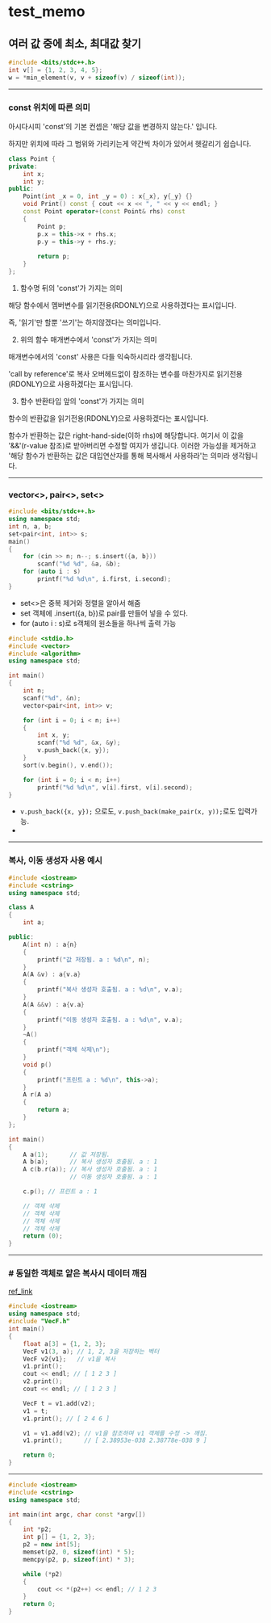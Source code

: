 # **test_memo**


## **여러 값 중에 최소, 최대값 찾기**

```cpp
#include <bits/stdc++.h>
int v[] = {1, 2, 3, 4, 5};
w = *min_element(v, v + sizeof(v) / sizeof(int));
```

___
### const 위치에 따른 의미

아시다시피 'const'의 기본 컨셉은 '해당 값을 변경하지 않는다.' 입니다.

하지만 위치에 따라 그 범위와 가리키는게 약간씩 차이가 있어서 헷갈리기 쉽습니다.
 
```cpp
class Point {
private:
    int x;
    int y;
public:
    Point(int _x = 0, int _y = 0) : x{_x}, y{_y} {}
    void Print() const { cout << x << ", " << y << endl; }
    const Point operator+(const Point& rhs) const
    {
    	Point p;
        p.x = this->x + rhs.x;
        p.y = this->y + rhs.y;
        
        return p;
    }	
};
```

1. 함수명 뒤의 'const'가 가지는 의미

해당 함수에서 멤버변수를 읽기전용(RDONLY)으로 사용하겠다는 표시입니다.

즉, '읽기'만 할뿐 '쓰기'는 하지않겠다는 의미입니다.
 
2. 위의 함수 매개변수에서 'const'가 가지는 의미

매개변수에서의 'const' 사용은 다들 익숙하시리라 생각됩니다. 

'call by reference'로 복사 오버헤드없이 참조하는 변수를 마찬가지로 읽기전용(RDONLY)으로 사용하겠다는 표시입니다.

3. 함수 반환타입 앞의 'const'가 가지는 의미

함수의 반환값을 읽기전용(RDONLY)으로 사용하겠다는 표시입니다.

함수가 반환하는 값은 right-hand-side(이하 rhs)에 해당합니다. 여기서 이 값을 '&&'(r-value 참조)로 받아버리면 수정할 여지가 생깁니다. 이러한 가능성을 제거하고 '해당 함수가 반환하는 값은 대입연산자를 통해 복사해서 사용하라'는 의미라 생각됩니다.
___

### vector<>, pair<>, set<>
```cpp
#include <bits/stdc++.h>
using namespace std;
int n, a, b;
set<pair<int, int>> s;
main()
{
    for (cin >> n; n--; s.insert({a, b}))
        scanf("%d %d", &a, &b);
    for (auto i : s)
        printf("%d %d\n", i.first, i.second);
}
```
- set<>은 중복 제거와 정렬을 알아서 해줌
- set 객체에 .insert({a, b})로 pair를 만들어 넣을 수 있다.
- for (auto i : s)로 s객체의 원소들을 하나씩 출력 가능

```cpp
#include <stdio.h>
#include <vector>
#include <algorithm>
using namespace std;

int main()
{
    int n;
    scanf("%d", &n);
    vector<pair<int, int>> v;

    for (int i = 0; i < n; i++)
    {
        int x, y;
        scanf("%d %d", &x, &y);
        v.push_back({x, y});
    }
    sort(v.begin(), v.end());

    for (int i = 0; i < n; i++)
        printf("%d %d\n", v[i].first, v[i].second);
}
```
- `v.push_back({x, y});` 으로도, `v.push_back(make_pair(x, y));`로도 입력가능.
- 
___

### **복사, 이동 생성자 사용 예시**
```cpp
#include <iostream>
#include <cstring>
using namespace std;

class A
{
    int a;

public:
    A(int n) : a{n}
    {
        printf("값 저장됨. a : %d\n", n);
    }
    A(A &v) : a{v.a}
    {
        printf("복사 생성자 호출됨. a : %d\n", v.a);
    }
    A(A &&v) : a{v.a}
    {
        printf("이동 생성자 호출됨. a : %d\n", v.a);
    }
    ~A()
    {
        printf("객체 삭제\n");
    }
    void p()
    {
        printf("프린트 a : %d\n", this->a);
    }
    A r(A a)
    {
        return a;
    }
};

int main()
{
    A a(1);      // 값 저장됨.
    A b(a);      // 복사 생성자 호출됨. a : 1
    A c(b.r(a)); // 복사 생성자 호출됨. a : 1
                 // 이동 생성자 호출됨. a : 1

    c.p(); // 프린트 a : 1

    // 객체 삭제
    // 객체 삭제
    // 객체 삭제
    // 객체 삭제
    return (0);
}
```

___

### **# 동일한 객체로 얕은 복사시 데이터 깨짐**
[ref_link](https://hombody.tistory.com/317)
```cpp
#include <iostream>
using namespace std;
#include "VecF.h"
int main()
{
    float a[3] = {1, 2, 3};
    VecF v1(3, a); // 1, 2, 3을 저장하는 벡터
    VecF v2{v1};   // v1을 복사
    v1.print();
    cout << endl; // [ 1 2 3 ]
    v2.print();
    cout << endl; // [ 1 2 3 ]

    VecF t = v1.add(v2);
    v1 = t;
    v1.print(); // [ 2 4 6 ]

    v1 = v1.add(v2); // v1을 참조하며 v1 객체를 수정 -> 깨짐.
    v1.print();      // [ 2.38953e-038 2.38778e-038 9 ]

    return 0;
}
```

___


```cpp
#include <iostream>
#include <cstring>
using namespace std;

int main(int argc, char const *argv[])
{
    int *p2;
    int p[] = {1, 2, 3};
    p2 = new int[5];
    memset(p2, 0, sizeof(int) * 5);
    memcpy(p2, p, sizeof(int) * 3);

    while (*p2)
    {
        cout << *(p2++) << endl; // 1 2 3
    }
    return 0;
}
```
